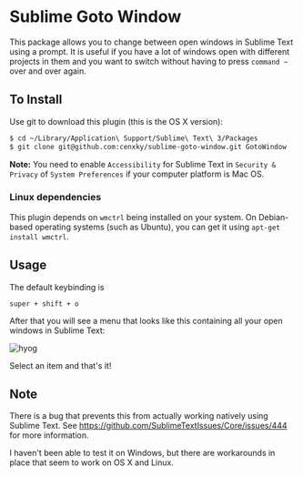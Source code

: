 # Sublime Goto Window

This package allows you to change between open windows in Sublime Text using a
prompt. It is useful if you have a lot of windows open with different projects
in them and you want to switch without having to press `command ~` over and over again.

## To Install

Use git to download this plugin (this is the OS X version):

```bash
$ cd ~/Library/Application\ Support/Sublime\ Text\ 3/Packages
$ git clone git@github.com:cenxky/sublime-goto-window.git GotoWindow
```

**Note:** You need to enable `Accessibility` for Sublime Text in `Security & Privacy` of `System Preferences` if your computer platform is Mac OS.

### Linux dependencies

This plugin depends on `wmctrl` being installed on your system. On Debian-based
operating systems (such as Ubuntu), you can get it using `apt-get install wmctrl`.

## Usage

The default keybinding is

```
super + shift + o
```

After that you will see a menu that looks like this containing all your open
windows in Sublime Text:

![hyog](https://cloud.githubusercontent.com/assets/259316/9324668/72ee20e8-455a-11e5-9f0d-9b89d19764ea.png)

Select an item and that's it!

## Note

There is a bug that prevents this from actually working natively using Sublime
Text.  See https://github.com/SublimeTextIssues/Core/issues/444 for more
information.

I haven't been able to test it on Windows, but there are workarounds in place
that seem to work on OS X and Linux.
